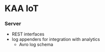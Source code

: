 # KAA IoT

### Server

- REST interfaces
- log appenders for integration with analytics
  - Avro log schema
